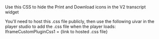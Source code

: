 Use this CSS to hide the Print and Download icons in the V2 transcript widget

You'll need to host this .css file publicly, then use the following uivar in the player studio to add the .css file when the player loads:
IframeCustomPluginCss1 = {link to hosted .css file}